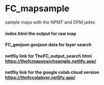# FC_mapsample
sample maps with the NPMT and DPM jades

#### index.html the output for raw map 

#### FC_geojson geojson data for layer search

#### netfliy link for TheFC_output_search.html https://thefcmapsearchsample.netlify.app/

#### netfliy link for the google colab cloud version https://thefccolabver.netlify.app/

